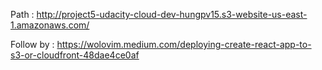 Path : http://project5-udacity-cloud-dev-hungpv15.s3-website-us-east-1.amazonaws.com/


Follow by : https://wolovim.medium.com/deploying-create-react-app-to-s3-or-cloudfront-48dae4ce0af